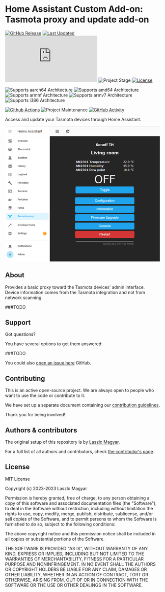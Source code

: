 # Home Assistant Custom Add-on: Tasmota proxy and update add-on

[![GitHub Release][releases-shield]][releases]
[![Last Updated][updated-shield]][updated]
![Reported Installations][installations-shield]
![Project Stage][project-stage-shield]
[![License][license-shield]][licence]

![Supports aarch64 Architecture][aarch64-shield]
![Supports amd64 Architecture][amd64-shield]
![Supports armhf Architecture][armhf-shield]
![Supports armv7 Architecture][armv7-shield]
![Supports i386 Architecture][i386-shield]

[![Github Actions][github-actions-shield]][github-actions]
![Project Maintenance][maintenance-shield]
[![GitHub Activity][commits-shield]][commits]

<!--
###TODO
[![Discord][discord-shield]][discord]
[![Community Forum][forum-shield]][forum]
-->

Access and update your Tasmota devices through Home Assistant.

![Tasmota proxy and update add-on][screenshot]

## About

Provides a basic proxy toward the Tasmota devices' admin interface. Device
information comes from the Tasmota integration and not from network scanning.

###TODO

## Support

Got questions?

You have several options to get them answered:

###TODO
<!--
- The [Home Assistant Community Add-ons Discord chat server][discord] for add-on
  support and feature requests.
- The [Home Assistant Discord chat server][discord-ha] for general Home
  Assistant discussions and questions.
- The Home Assistant [Community Forum][forum].
- Join the [Reddit subreddit][reddit] in [/r/homeassistant][reddit]
-->

You could also [open an issue here][issue] GitHub.

## Contributing

This is an active open-source project. We are always open to people who want to
use the code or contribute to it.

We have set up a separate document containing our [contribution
guidelines][contributing].

Thank you for being involved!

## Authors & contributors

The original setup of this repository is by [Laszlo Magyar][lmagyar].

For a full list of all authors and contributors, check [the contributor's
page][contributors].

## License

MIT License

Copyright (c) 2023-2023 Laszlo Magyar

Permission is hereby granted, free of charge, to any person obtaining a copy
of this software and associated documentation files (the "Software"), to deal
in the Software without restriction, including without limitation the rights
to use, copy, modify, merge, publish, distribute, sublicense, and/or sell
copies of the Software, and to permit persons to whom the Software is
furnished to do so, subject to the following conditions:

The above copyright notice and this permission notice shall be included in all
copies or substantial portions of the Software.

THE SOFTWARE IS PROVIDED "AS IS", WITHOUT WARRANTY OF ANY KIND, EXPRESS OR
IMPLIED, INCLUDING BUT NOT LIMITED TO THE WARRANTIES OF MERCHANTABILITY,
FITNESS FOR A PARTICULAR PURPOSE AND NONINFRINGEMENT. IN NO EVENT SHALL THE
AUTHORS OR COPYRIGHT HOLDERS BE LIABLE FOR ANY CLAIM, DAMAGES OR OTHER
LIABILITY, WHETHER IN AN ACTION OF CONTRACT, TORT OR OTHERWISE, ARISING FROM,
OUT OF OR IN CONNECTION WITH THE SOFTWARE OR THE USE OR OTHER DEALINGS IN THE
SOFTWARE.

[aarch64-shield]: https://img.shields.io/badge/aarch64-yes-green.svg
[amd64-shield]: https://img.shields.io/badge/amd64-yes-green.svg
[armhf-shield]: https://img.shields.io/badge/armhf-yes-green.svg
[armv7-shield]: https://img.shields.io/badge/armv7-yes-green.svg
[commits-shield]: https://img.shields.io/github/commit-activity/y/lmagyar/homeassistant-addon-tasmota-ccc.svg
[commits]: https://github.com/lmagyar/homeassistant-addon-tasmota-ccc/commits/main
[contributing]: https://github.com/lmagyar/homeassistant-addon-tasmota-ccc/blob/main/.github/CONTRIBUTING.md
[contributors]: https://github.com/lmagyar/homeassistant-addon-tasmota-ccc/graphs/contributors
[forum-shield]: https://img.shields.io/badge/community-forum-brightgreen.svg
[github-actions-shield]: https://github.com/lmagyar/homeassistant-addon-tasmota-ccc/workflows/Publish/badge.svg
[github-actions]: https://github.com/lmagyar/homeassistant-addon-tasmota-ccc/actions
[i386-shield]: https://img.shields.io/badge/i386-yes-green.svg
[installations-shield]: https://img.shields.io/badge/dynamic/json?label=reported%20installations&query=$[%27b12a1ee6-tasmota-ccc%27].total&url=https%3A%2F%2Fanalytics.home-assistant.io%2Faddons.json
[issue]: https://github.com/lmagyar/homeassistant-addon-tasmota-ccc/issues
[licence]: https://github.com/lmagyar/homeassistant-addon-tasmota-ccc/blob/main/LICENSE
[license-shield]: https://img.shields.io/github/license/lmagyar/homeassistant-addon-tasmota-ccc.svg
[lmagyar]: https://github.com/lmagyar
[maintenance-shield]: https://img.shields.io/maintenance/yes/2023.svg
[project-stage-shield]: https://img.shields.io/badge/project%20stage-custom-orange.svg
[releases-shield]: https://img.shields.io/github/tag/lmagyar/homeassistant-addon-tasmota-ccc.svg?label=release
[releases]: https://github.com/lmagyar/homeassistant-addon-tasmota-ccc/tags
[screenshot]: https://github.com/lmagyar/homeassistant-addon-tasmota-ccc/raw/main/images/screenshot.png
[updated-shield]: https://img.shields.io/github/last-commit/lmagyar/homeassistant-addon-tasmota-ccc/main?label=updated
[updated]: https://github.com/lmagyar/homeassistant-addon-tasmota-ccc/commits/main

<!--
[discord-ha]: https://discord.gg/###TODO
[discord-shield]: https://img.shields.io/discord/###TODO.svg
[discord]: https://discord.me/###TODO
[forum]: https://community.home-assistant.io/t/home-assistant-custom-add-on-tasmota-ccc/###TODO
[reddit]: https://reddit.com/r/###TODO
-->